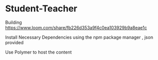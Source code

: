 # Student-Teacher

Building
https://www.loom.com/share/fb226d353a9f4c0ea103929b9a8eae1c


Install Necessary Dependencies using the npm package manager , json provided

Use Polymer to host the content 
